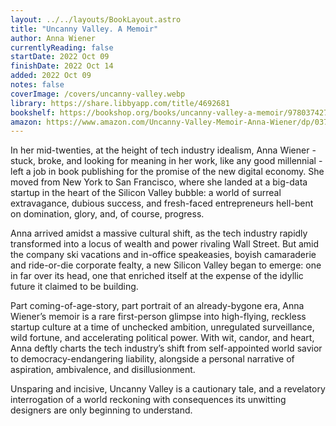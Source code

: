 ```yaml
---
layout: ../../layouts/BookLayout.astro
title: "Uncanny Valley. A Memoir"
author: Anna Wiener
currentlyReading: false
startDate: 2022 Oct 09
finishDate: 2022 Oct 14
added: 2022 Oct 09
notes: false
coverImage: /covers/uncanny-valley.webp
library: https://share.libbyapp.com/title/4692681
bookshelf: https://bookshop.org/books/uncanny-valley-a-memoir/9780374278014
amazon: https://www.amazon.com/Uncanny-Valley-Memoir-Anna-Wiener/dp/0374278016
---
```


In her mid-twenties, at the height of tech industry idealism, Anna Wiener - stuck, broke, and looking for meaning in her work, like any good millennial - left a job in book publishing for the promise of the new digital economy. She moved from New York to San Francisco, where she landed at a big-data startup in the heart of the Silicon Valley bubble: a world of surreal extravagance, dubious success, and fresh-faced entrepreneurs hell-bent on domination, glory, and, of course, progress.

Anna arrived amidst a massive cultural shift, as the tech industry rapidly transformed into a locus of wealth and power rivaling Wall Street. But amid the company ski vacations and in-office speakeasies, boyish camaraderie and ride-or-die corporate fealty, a new Silicon Valley began to emerge: one in far over its head, one that enriched itself at the expense of the idyllic future it claimed to be building.

Part coming-of-age-story, part portrait of an already-bygone era, Anna Wiener’s memoir is a rare first-person glimpse into high-flying, reckless startup culture at a time of unchecked ambition, unregulated surveillance, wild fortune, and accelerating political power. With wit, candor, and heart, Anna deftly charts the tech industry’s shift from self-appointed world savior to democracy-endangering liability, alongside a personal narrative of aspiration, ambivalence, and disillusionment.

Unsparing and incisive, Uncanny Valley is a cautionary tale, and a revelatory interrogation of a world reckoning with consequences its unwitting designers are only beginning to understand.

<!-- ### Notes & Highlights -->
